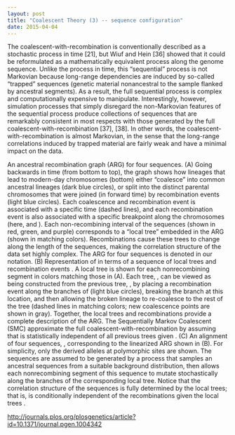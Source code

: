 ```yaml
---
layout: post
title: "Coalescent Theory (3) -- sequence configuration"
date: 2015-04-04
---
```


The coalescent-with-recombination is conventionally described as a stochastic process in time [21], but Wiuf and Hein [36] showed that it could be reformulated as a mathematically equivalent process along the genome sequence. Unlike the process in time, this “sequential” process is not Markovian because long-range dependencies are induced by so-called “trapped” sequences (genetic material nonancestral to the sample flanked by ancestral segments). As a result, the full sequential process is complex and computationally expensive to manipulate. Interestingly, however, simulation processes that simply disregard the non-Markovian features of the sequential process produce collections of sequences that are remarkably consistent in most respects with those generated by the full coalescent-with-recombination [37], [38]. In other words, the coalescent-with-recombination is almost Markovian, in the sense that the long-range correlations induced by trapped material are fairly weak and have a minimal impact on the data. 

An ancestral recombination graph (ARG) for four sequences.
(A) Going backwards in time (from bottom to top), the graph shows how lineages that lead to modern-day chromosomes (bottom) either “coalesce” into common ancestral lineages (dark blue circles), or split into the distinct parental chromosomes that were joined (in forward time) by recombination events (light blue circles). Each coalescence and recombination event is associated with a specific time (dashed lines), and each recombination event is also associated with a specific breakpoint along the chromosomes (here,  and ). Each non-recombining interval of the sequences (shown in red, green, and purple) corresponds to a “local tree” embedded in the ARG (shown in matching colors). Recombinations cause these trees to change along the length of the sequences, making the correlation structure of the data set highly complex. The ARG for four sequences is denoted  in our notation. (B) Representation of  in terms of a sequence of local trees  and recombination events . A local tree  is shown for each nonrecombining segment in colors matching those in (A). Each tree, , can be viewed as being constructed from the previous tree, , by placing a recombination event along the branches of  (light blue circles), breaking the branch at this location, and then allowing the broken lineage to re-coalesce to the rest of the tree (dashed lines in matching colors; new coalescence points are shown in gray). Together, the local trees and recombinations provide a complete description of the ARG. The Sequentially Markov Coalescent (SMC) approximate the full coalescent-with-recombination by assuming that  is statistically independent of all previous trees given . (C) An alignment of four sequences, , corresponding to the linearized ARG shown in (B). For simplicity, only the derived alleles at polymorphic sites are shown. The sequences are assumed to be generated by a process that samples an ancestral sequences from a suitable background distribution, then allows each nonrecombining segment of this sequence to mutate stochastically along the branches of the corresponding local tree. Notice that the correlation structure of the sequences is fully determined by the local trees; that is,  is conditionally independent of the recombinations  given the local trees .

http://journals.plos.org/plosgenetics/article?id=10.1371/journal.pgen.1004342
